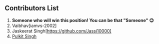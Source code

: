 ## Contributors List

1. **Someone who will win this position! You can be that "Someone" :wink:**
2. Vaibhav[iamvs-2002]
3. Jaskeerat Singh[https://github.com/Jassi10000]
4. [Pulkit Singh](https://github.com/pulkit0076)
